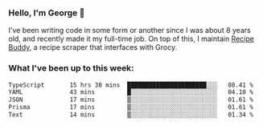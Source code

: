 ### Hello, I'm George 👋

I've been writing code in some form or another since I was about 8 years old, and recently made it my full-time job. On top of this, I maintain [Recipe Buddy](https://github.com/georgegebbett/recipe-buddy), a recipe scraper that interfaces with Grocy.  

<!--
**georgegebbett/georgegebbett** is a ✨ _special_ ✨ repository because its `README.md` (this file) appears on your GitHub profile.

Here are some ideas to get you started:

- 🔭 I’m currently working on ...
- 🌱 I’m currently learning ...
- 👯 I’m looking to collaborate on ...
- 🤔 I’m looking for help with ...
- 💬 Ask me about ...
- 📫 How to reach me: ...
- 😄 Pronouns: ...
- ⚡ Fun fact: ...
-->

### What I've been up to this week:
<!--START_SECTION:waka-->

```txt
TypeScript       15 hrs 38 mins  ██████████████████████░░░   88.41 %
YAML             43 mins         █░░░░░░░░░░░░░░░░░░░░░░░░   04.10 %
JSON             17 mins         ▒░░░░░░░░░░░░░░░░░░░░░░░░   01.61 %
Prisma           17 mins         ▒░░░░░░░░░░░░░░░░░░░░░░░░   01.61 %
Text             14 mins         ▒░░░░░░░░░░░░░░░░░░░░░░░░   01.34 %
```

<!--END_SECTION:waka-->
